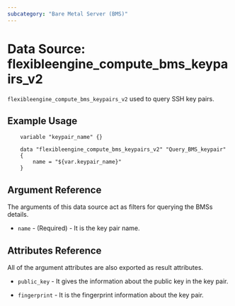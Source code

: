 ```yaml
---
subcategory: "Bare Metal Server (BMS)"
---
```


# Data Source: flexibleengine_compute_bms_keypairs_v2

`flexibleengine_compute_bms_keypairs_v2` used to query SSH key pairs.


## Example Usage

```hcl
    variable "keypair_name" {}

    data "flexibleengine_compute_bms_keypairs_v2" "Query_BMS_keypair" 
    {
        name = "${var.keypair_name}"
    }
```

## Argument Reference

The arguments of this data source act as filters for querying the BMSs details.

* `name` - (Required) - It is the key pair name.

## Attributes Reference

All of the argument attributes are also exported as result attributes. 

* `public_key` - It gives the information about the public key in the key pair.

* `fingerprint` - It is the fingerprint information about the key pair.
